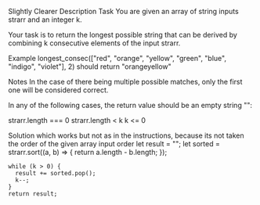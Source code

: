 Slightly Clearer Description
Task
You are given an array of string inputs strarr and an integer k.

Your task is to return the longest possible string that can be derived by combining k consecutive elements of the input strarr.

Example
longest_consec(["red", "orange", "yellow", "green", "blue", "indigo", "violet"], 2) should return "orangeyellow"

Notes
In the case of there being multiple possible matches, only the first one will be considered correct.

In any of the following cases, the return value should be an empty string "":

strarr.length === 0
strarr.length < k
k <= 0

Solution which works but not as in the instructions, because its not taken the order of the given array input order
let result = "";
let sorted = strarr.sort((a, b) => {
return a.length - b.length;
});

    while (k > 0) {
      result += sorted.pop();
      k--;
    }
    return result;

